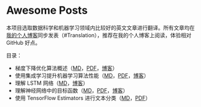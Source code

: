 # Awesome Posts

本项目选取数据科学和机器学习领域内比较好的英文文章进行翻译。所有文章均在[我的个人博客](https://secsilm.github.io/)同步发表（#Translation），推荐在我的个人博客上阅读，体验相对 GitHub 好点。

目录：

- 梯度下降优化算法概述（[MD](https://github.com/secsilm/awesome-posts/blob/master/MDs/An%20overview%20of%20gradient%20descent%20optimization%20algorithms_.md)，[PDF](https://github.com/secsilm/awesome-posts/blob/master/PDFs/An%20overview%20of%20gradient%20descent%20optimization%20algorithms.pdf)，[博客](https://alanlee.fun/2017/10/08/gradient-descent-methods/)）
- 使用集成学习提升机器学习算法性能（[MD](awesome-posts/MDs/EnsembleLearningtoImproveMachineLearningResults.md)，[PDF](awesome-posts/PDFs/EnsembleLearningtoImproveMachineLearningResults.pdf)，[博客](https://alanlee.fun/2017/08/30/ensemble-methods/)）
- 理解 LSTM 网络（[MD](awesome-posts/MDs/understanding-lstms.md)，[博客](https://alanlee.fun/2017/12/29/understanding-lstms/)）
- 理解神经网络中的目标函数（[MD](awesome-posts/MDs/understanding-objective-functions-in-neural-networks.md)，[PDF](awesome-posts/PDFs/理解神经网络中的目标函数.pdf)，[博客](https://alanlee.fun/2018/06/04/understanding-objective-functions-in-neural-networks/)）
- 使用 TensorFlow Estimators 进行文本分类（[MD](awesome-posts/MDs/text-classification-with-tensorflow-estimator.md)，[PDF](awesome-posts/PDFs/text-classification-with-tensorflow-estimator.pdf)）
